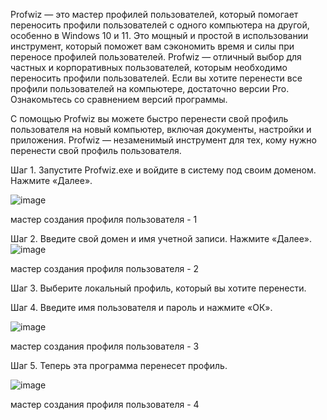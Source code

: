 Profwiz — это мастер профилей пользователей, который помогает переносить профили пользователей с одного компьютера на другой, особенно в Windows 10 и 11. Это мощный и простой в использовании инструмент, который поможет вам сэкономить время и силы при переносе профилей пользователей. Profwiz — отличный выбор для частных и корпоративных пользователей, которым необходимо переносить профили пользователей. Если вы хотите перенести все профили пользователей на компьютере, достаточно версии Pro. Ознакомьтесь со сравнением версий программы.

С помощью Profwiz вы можете быстро перенести свой профиль пользователя на новый компьютер, включая документы, настройки и приложения. Profwiz — незаменимый инструмент для тех, кому нужно перенести свой профиль пользователя.

Шаг 1. Запустите Profwiz.exe и войдите в систему под своим доменом. Нажмите «Далее».

![image](https://github.com/user-attachments/assets/fa2df838-5e5a-45c5-8992-4741dbf337b0)

мастер создания профиля пользователя - 1

Шаг 2. Введите свой домен и имя учетной записи. Нажмите «Далее».
![image](https://github.com/user-attachments/assets/0754057c-1343-4038-bba6-78e45b8e6547)

мастер создания профиля пользователя - 2

Шаг 3. Выберите локальный профиль, который вы хотите перенести.

Шаг 4. Введите имя пользователя и пароль и нажмите «ОК».

![image](https://github.com/user-attachments/assets/b7131546-eb2b-487c-8ed4-1a5aa1834e49)

мастер создания профиля пользователя - 3

Шаг 5. Теперь эта программа перенесет профиль.

![image](https://github.com/user-attachments/assets/b2fb0193-5f08-4595-951e-d54068fbebe3)

мастер создания профиля пользователя - 4
